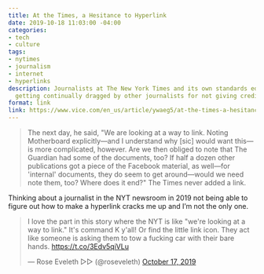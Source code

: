 ```yaml
---
title: At the Times, a Hesitance to Hyperlink
date: 2019-10-18 11:03:00 -04:00
categories:
- tech
- culture
tags:
- nytimes
- journalism
- internet
- hyperlinks
description: Journalists at The New York Times and its own standards editor say that
  getting continually dragged by other journalists for not giving credit is embarrassing.
format: link
link: https://www.vice.com/en_us/article/ywaeg5/at-the-times-a-hesitance-to-hyperlink
---
```


> The next day, he said, "We are looking at a way to link. Noting Motherboard explicitly—and I understand why [sic] would want this—is more complicated, however. Are we then obliged to note that The Guardian had some of the documents, too? If half a dozen other publications got a piece of the Facebook material, as well—for 'internal' documents, they do seem to get around—would we need note them, too? Where does it end?" The Times never added a link.

Thinking about a journalist in the NYT newsroom in 2019 not being able to figure out how to make a hyperlink cracks me up and I’m not the only one.

<blockquote class="twitter-tweet" data-dnt="true" data-theme="dark" data-link-color="#1E9FD3"><p lang="en" dir="ltr">I love the part in this story where the NYT is like &quot;we&#39;re looking at a way to link.&quot; It&#39;s command K y&#39;all! Or find the little link icon. They act like someone is asking them to tow a fucking car with their bare hands. <a href="https://t.co/3Edv5qiVLu">https://t.co/3Edv5qiVLu</a></p>&mdash; Rose Eveleth ▷▷ (@roseveleth) <a href="https://twitter.com/roseveleth/status/1184882023694925825?ref_src=twsrc%5Etfw">October 17, 2019</a></blockquote> <script async src="https://platform.twitter.com/widgets.js" charset="utf-8"></script>
